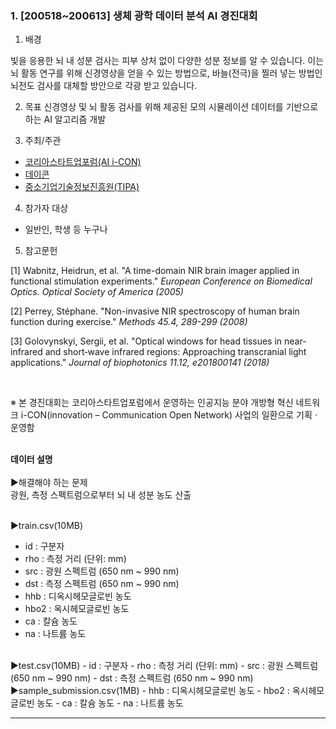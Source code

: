 ### 1. [200518~200613] 생체 광학 데이터 분석 AI 경진대회

1. 배경 

빛을 응용한 뇌 내 성분 검사는 피부 상처 없이 다양한 성분 정보를 알 수 있습니다.
이는 뇌 활동 연구를 위해 신경영상을 얻을 수 있는 방법으로, 바늘(전극)을 찔러 넣는 방법인 뇌전도 검사를 대체할 방안으로 각광 받고 있습니다.


2. 목표
신경영상 및 뇌 활동 검사를 위해 제공된 모의 시뮬레이션 데이터를 기반으로 하는 AI 알고리즘 개발

3. 주최/주관
- [코리아스타트업포럼(AI i-CON)](http://kstartupforum.org/)
- [데이콘](https://dacon.io/)
- [중소기업기술정보진흥원(TIPA)](https://www.tipa.or.kr/)

4. 참가자 대상
- 일반인, 학생 등 누구나

5. 참고문헌

[1] Wabnitz, Heidrun, et al. "A time-domain NIR brain imager applied in functional stimulation experiments." *European Conference on Biomedical Optics. Optical Society of America (2005)*

[2] Perrey, Stéphane. "Non-invasive NIR spectroscopy of human brain function during exercise." *Methods 45.4, 289-299 (2008)*

[3] Golovynskyi, Sergii, et al. "Optical windows for head tissues in near‐infrared and short‐wave infrared regions: Approaching transcranial light applications." *Journal of biophotonics 11.12, e201800141 (2018)*

</br>

※ 본 경진대회는 코리아스타트업포럼에서 운영하는 인공지능 분야 개방형 혁신 네트워크 i-CON(innovation – Communication Open Network) 사업의 일환으로 기획ㆍ운영함
</br>
</br>

**데이터 설명**</br></br>
▶해결해야 하는 문제</br>
광원, 측정 스펙트럼으로부터 뇌 내 성분 농도 산출
</br>
</br>

▶train.csv(10MB)
- id : 구분자
- rho : 측정 거리 (단위: mm)
- src : 광원 스펙트럼 (650 nm ~ 990 nm)
- dst : 측정 스펙트럼 (650 nm ~ 990 nm)
- hhb : 디옥시헤모글로빈 농도
- hbo2 : 옥시헤모글로빈 농도
- ca : 칼슘 농도
- na : 나트륨 농도

</br>
▶test.csv(10MB)
- id : 구분자
- rho : 측정 거리 (단위: mm)
- src : 광원 스펙트럼 (650 nm ~ 990 nm)
- dst : 측정 스펙트럼 (650 nm ~ 990 nm)

</br>
▶sample_submission.csv(1MB)
-  hhb : 디옥시헤모글로빈 농도
- hbo2 : 옥시헤모글로빈 농도
- ca : 칼슘 농도
- na : 나트륨 농도

- - -